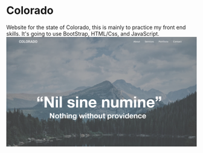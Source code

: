 # Colorado
Website for the state of Colorado, this is mainly to practice my front end skills. It's going to use BootStrap, HTML/Css, and JavaScript.
<br>
![Home](/img/photo.png 'Screenshot')

